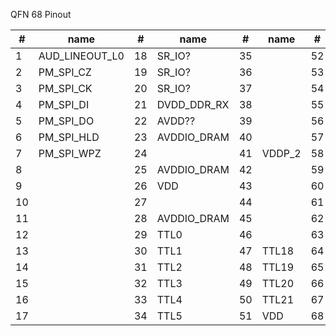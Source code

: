 QFN 68 Pinout

| #  | name           | #  | name        | #  | name   | #  | name        |
|----|----------------|----|-------------|----|--------|----|-------------|
| 1  | AUD_LINEOUT_L0 | 18 | SR_IO?      | 35 |        | 52 | VDD         |
| 2  | PM_SPI_CZ      | 19 | SR_IO?      | 36 |        | 53 | DP_P1       |
| 3  | PM_SPI_CK      | 20 | SR_IO?      | 37 |        | 54 | DM_P1       |
| 4  | PM_SPI_DI      | 21 | DVDD_DDR_RX | 38 |        | 55 | AVDD_USB    |
| 5  | PM_SPI_DO      | 22 | AVDD??      | 39 |        | 56 | VDD         |
| 6  | PM_SPI_HLD     | 23 | AVDDIO_DRAM | 40 |        | 57 | RESET       |
| 7  | PM_SPI_WPZ     | 24 |             | 41 | VDDP_2 | 58 | PM_UART_TX  |
| 8  |                | 25 | AVDDIO_DRAM | 42 |        | 59 | PM_UART_RX  |
| 9  |                | 26 | VDD         | 43 |        | 60 | SAR_GPIO2   |
| 10 |                | 27 |             | 44 |        | 61 | SAR_GPIO1   |
| 11 |                | 28 | AVDDIO_DRAM | 45 |        | 62 | SAR_GPIO0   |
| 12 |                | 29 | TTL0        | 46 |        | 63 | AVDD_XTAL   |
| 13 |                | 30 | TTL1        | 47 | TTL18  | 64 | XTAL_IN     |
| 14 |                | 31 | TTL2        | 48 | TTL19  | 65 | XTAL_OUT    |
| 15 |                | 32 | TTL3        | 49 | TTL20  | 66 | AVDD_AUD    |
| 16 |                | 33 | TTL4        | 50 | TTL21  | 67 | AUD_VAG     |
| 17 |                | 34 | TTL5        | 51 | VDD    | 68 | AUD_VRM_DAC |

